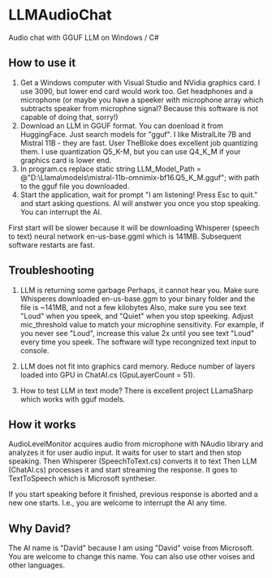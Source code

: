 # LLMAudioChat
Audio chat with GGUF LLM on Windows / C# 

## How to use it
1. Get a Windows computer with Visual Studio and NVidia graphics card. I use 3090, but lower end card would work too. Get headphones and a microphone (or maybe you have a speeker with microphone array which subtracts speaker from microphne signal? Because this software is not capable of doing that, sorry!)
2. Download an LLM in GGUF format. You can doenload it from HuggingFace. Just search models for "gguf". I like MistralLite 7B and Mistral 11B - they are fast. User TheBloke does excellent job quantizing them. I use quantization Q5_K-M, but you can use Q4_K_M if your graphics card is lower end.
3. In program.cs replace static string LLM_Model_Path = @"D:\Llama\models\mistral-11b-omnimix-bf16.Q5_K_M.gguf"; with path to the gguf file you downloaded.
4. Start the application, wait for prompt "I am listening! Press Esc to quit." and start asking questions. AI will anstwer you once you stop speaking. You can interrupt the AI.

First start will be slower because it will be downloading Whisperer (speech to text) neural network en-us-base.ggml which is 141MB.
Subsequent software restarts are fast.

## Troubleshooting
1. LLM is returning some garbage
Perhaps, it cannot hear you. Make sure Whisperes downloaded en-us-base.ggm to your binary folder and the file is ~141MB, and not a few kilobytes
Also, make sure you see text "Loud" when you speek, and "Quiet" when you stop speeking.
Adjust mic_threshold value to match your microphine sensitivity. For example, if you never see "Loud", increase this value 2x until you see text "Loud" every time you speek.
The software will type recongnized text input to console.

2. LLM does not fit into graphics card memory.
Reduce number of layers loaded into GPU in ChatAI.cs (GpuLayerCount = 51).

3. How to test LLM in text mode?
There is excellent project LLamaSharp which works with gguf models.

## How it works
AudioLevelMonitor acquires audio from microphone with NAudio library and analyzes it for user audio input. It waits for user to start and then stop speaking.
Then Whisperer (SpeechToText.cs) converts it to text
Then LLM (ChatAI.cs) processes it and start streaming the response.
It goes to TextToSpeech which is Microsoft syntheser.

If you start speaking before it finished, previous response is aborted and a new one starts. I.e., you are welcome to interrupt the AI any time.


## Why David?
The AI name is "David" because I am using "David" voise from Microsoft. You are welcome to change this name. You can also use other voises and other languages.

